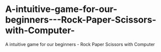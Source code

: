 # A-intuitive-game-for-our-beginners---Rock-Paper-Scissors-with-Computer-
A intuitive game for our beginners - Rock Paper Scissors with Computer 
